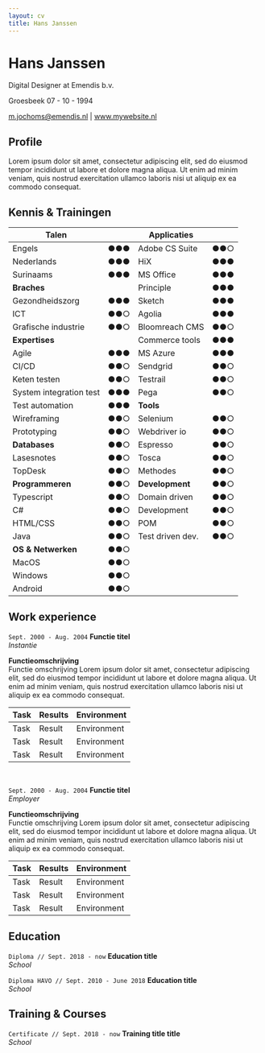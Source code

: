```yaml
---
layout: cv
title: Hans Janssen
---
```


<div id="sectionMain" markdown=1>
<div id="sectionMainPhoto" markdown=1>

<!-- Add your profile picture to the "media" directoy and change the "profile-picture.jpg" text to add it to your resume 
![Profile picture](/media/img/profile-picture.jpg)-->

</div>
<div id="sectionMainName" markdown=1>
  
# Hans Janssen
Digital Designer at Emendis b.v.

<span id="city">Groesbeek</span>
<span id="dateOfBirth">07 - 10 - 1994</span>

<!-- Add your email address and website (if you don't have one, delete the website part -->
<div id="webaddress">
  <a href="mailto:m.jochoms@emendis.nl">m.jochoms@emendis.nl</a>
  | <a href="http://en.wikipedia.org/wiki/Isaac_Newton">www.mywebsite.nl</a>
  </div>

</div>
</div>


## Profile

Lorem ipsum dolor sit amet, consectetur adipiscing elit, sed do eiusmod tempor incididunt ut labore et dolore magna aliqua. Ut enim ad minim veniam, quis nostrud exercitation ullamco laboris nisi ut aliquip ex ea commodo consequat.

<div id="tableKnowledge" markdown=1>

## Kennis & Trainingen
<!-- Copy paste the circles to define your level ●○○ ●●○ ●●● -->

| **Talen**               |     | **Applicaties**         |     |
|-------------------------|-----|-------------------------|-----|
| Engels                  | ●●● | Adobe CS Suite          | ●●○ | 
| Nederlands              | ●●● | HiX                     | ●●● |
| Surinaams               | ●●● | MS Office               | ●●● |
| **Braches**             |     | Principle               | ●●● |
| Gezondheidszorg         | ●●● | Sketch                  | ●●● |
| ICT                     | ●●○ | Agolia                  | ●●● |
| Grafische industrie     | ●●○ | Bloomreach CMS          | ●●○ |
| **Expertises**          |     | Commerce tools          | ●●● |
| Agile                   | ●●● | MS Azure                | ●●● |
| CI/CD                   | ●●○ | Sendgrid                | ●●○ |
| Keten testen            | ●●○ | Testrail                | ●●○ |
| System integration test | ●●● | Pega                    | ●●○ |
| Test automation         | ●●● | **Tools**               |     |
| Wireframing             | ●●○ | Selenium                | ●●○ |
| Prototyping             | ●●○ | Webdriver io            | ●●○ |
| **Databases**           | ●●○ | Espresso                | ●●○ |
| Lasesnotes              | ●●○ | Tosca                   | ●●○ |
| TopDesk                 | ●●○ | Methodes                | ●●○ |
| **Programmeren**        | ●●○ | **Development**         | ●●○ |
| Typescript              | ●●○ | Domain driven           | ●●○ |
| C#                      | ●●○ | Development             | ●●○ |
| HTML/CSS                | ●●○ | POM                     | ●●○ |
| Java                    | ●●○ | Test driven dev.        | ●●○ |
| **OS & Netwerken**      | ●●○ |                         |     |
| MacOS                   | ●●○ |                         |     |
| Windows                 | ●●○ |                         |     |
| Android                 | ●●○ |                         |     |

</div>

<div id="workExperience" markdown=1>
  
## Work experience

`Sept. 2000 - Aug. 2004`
__Functie titel__ <br/>
*Instantie*

**Functieomschrijving** <br/>
Functie omschrijving Lorem ipsum dolor sit amet, consectetur adipiscing elit, sed do eiusmod tempor incididunt ut labore et dolore
magna aliqua. Ut enim ad minim veniam, quis nostrud exercitation ullamco laboris nisi ut aliquip ex ea commodo consequat.


|   **Task**    |   **Results**   |  **Environment**    |
|---------------|-----------------|---------------------|
|  Task         |    Result       |    Environment      |
|  Task         |    Result       |    Environment      |
|  Task         |    Result       |    Environment      |

<br/>

`Sept. 2000 - Aug. 2004`
__Functie titel__ <br/>
*Employer*

**Functieomschrijving** <br/>
Functie omschrijving Lorem ipsum dolor sit amet, consectetur adipiscing elit, sed do eiusmod tempor incididunt ut labore et dolore
magna aliqua. Ut enim ad minim veniam, quis nostrud exercitation ullamco laboris nisi ut aliquip ex ea commodo consequat.

|   **Task**    |   **Results**   |  **Environment**    |
|---------------|-----------------|---------------------|
|    Task       |    Result       |    Environment      |
|    Task       |    Result       |    Environment      |
|    Task       |    Result       |    Environment      |

## Education 

`Diploma // Sept. 2018 - now`
__Education title__ <br/>
*School*

`Diploma HAVO // Sept. 2010 - June 2018`
__Education title__ <br/>
*School*

</div>

## Training & Courses

`Certificate // Sept. 2018 - now`
__Training title title__ <br/>
*School*

